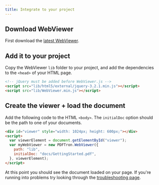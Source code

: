 ```yaml
---
title: Integrate to your project
---
```


## Download WebViewer

First download the [latest WebViewer](http://www.pdftron.com/webviewer/download.html).

## Add it to your project

Copy the WebViewer `lib` folder to your project, and add the dependencies to the `<head>` of your HTML page.

```html
<!-- jQuery must be added before WebViewer.js -->
<script src="lib/html5/external/jquery-3.2.1.min.js"></script>
<script src="lib/WebViewer.min.js"></script>
```

## Create the viewer + load the document
Add the following code to the HTML `<body>`. The `initialDoc` option should be the path to one of your documents.

```html
<div id="viewer" style="width: 1024px; height: 600px;"></div>
<script>
  var viewerElement = document.getElementById("viewer");
  var myWebViewer = new PDFTron.WebViewer({
    path: "lib",
    initialDoc: "docs/GettingStarted.pdf",
  }, viewerElement);
</script>
```

At this point you should see the document loaded on your page. If you're running into problems try looking through the [troubleshooting page](/webviewer/guides/basics/troubleshooting-document-loading).
